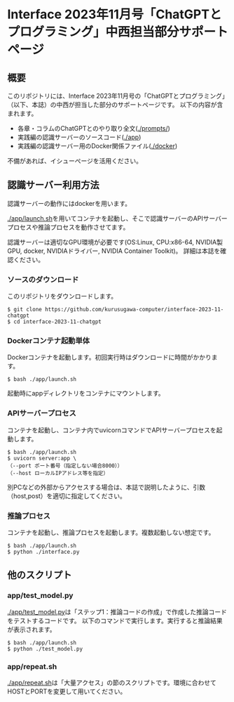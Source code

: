 # Interface 2023年11月号「ChatGPTとプログラミング」中西担当部分サポートページ
## 概要
このリポジトリには、Interface 2023年11月号の「ChatGPTとプログラミング」（以下、本誌）の中西が担当した部分のサポートページです。
以下の内容が含まれます。
* 各章・コラムのChatGPTとのやり取り全文([./prompts/](./prompts))
* 実践編の認識サーバーのソースコード([./app](./app))
* 実践編の認識サーバー用のDocker関係ファイル([./docker](./docker))

不備があれば、イシューぺージを活用ください。

## 認識サーバー利用方法
認識サーバーの動作にはdockerを用います。

[./app/launch.sh](./app/launch.sh)を用いてコンテナを起動し、そこで認識サーバーのAPIサーバープロセスや推論プロセスを動作させてます。

認識サーバーは適切なGPU環境が必要です(OS:Linux, CPU:x86-64, NVIDIA製GPU, docker, NVIDIAドライバー, NVIDIA Container Toolkit)。
詳細は本誌を確認ください。

### ソースのダウンロード
このリポジトリをダウンロードします。
```
$ git clone https://github.com/kurusugawa-computer/interface-2023-11-chatgpt
$ cd interface-2023-11-chatgpt
```

### Dockerコンテナ起動単体
Dockerコンテナを起動します。初回実行時はダウンロードに時間がかかります。
```
$ bash ./app/launch.sh
```

起動時にappディレクトリをコンテナにマウントします。

### APIサーバープロセス
コンテナを起動し、コンテナ内でuvicornコマンドでAPIサーバープロセスを起動します。

```
$ bash ./app/launch.sh
$ uvicorn server:app \
（--port ポート番号（指定しない場合8000））
（--host ローカルIPアドレス等を指定）
```

別PCなどの外部からアクセスする場合は、本誌で説明したように、引数（host,post）を適切に指定してください。

### 推論プロセス
コンテナを起動し、推論プロセスを起動します。複数起動しない想定です。

```
$ bash ./app/launch.sh
$ python ./interface.py
```

## 他のスクリプト
### app/test_model.py
[./app/test_model.py](./app/test_model.py)は「ステップ1：推論コードの作成」で作成した推論コードをテストするコードです。
以下のコマンドで実行します。実行すると推論結果が表示されます。

```
$ bash ./app/launch.sh
$ python ./test_model.py
```

### app/repeat.sh
[./app/repeat.sh](./app/repeat.sh)は「大量アクセス」の節のスクリプトです。環境に合わせてHOSTとPORTを変更して用いてください。